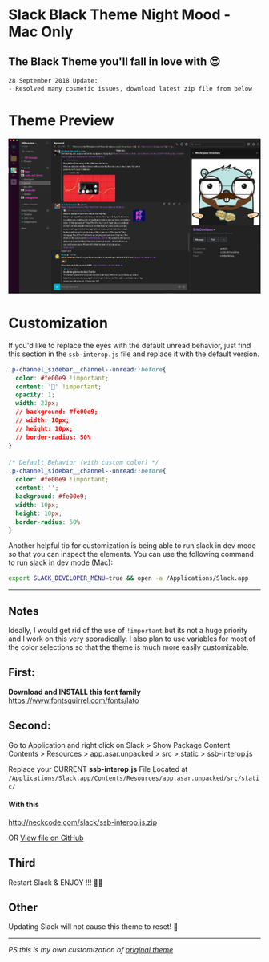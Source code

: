# Slack Black Theme Night Mood - Mac Only
## The Black Theme you'll fall in love with 😍
```
28 September 2018 Update:
- Resolved many cosmetic issues, download latest zip file from below
```
# Theme Preview
<img alt="screen-shot preview" src="preview.png">

# Customization

If you'd like to replace the eyes with the default unread behavior, just find this section in the `ssb-interop.js` file and replace it with the default version.

```css
.p-channel_sidebar__channel--unread::before{
  color: #fe00e9 !important;
  content: '👀' !important;
  opacity: 1;
  width: 22px;
  // background: #fe00e9;
  // width: 10px;
  // height: 10px;
  // border-radius: 50%
}

/* Default Behavior (with custom color) */
.p-channel_sidebar__channel--unread::before{
  color: #fe00e9 !important;
  content: '';
  background: #fe00e9;
  width: 10px;
  height: 10px;
  border-radius: 50%
}
```

Another helpful tip for customization is being able to run slack in dev mode so that you can inspect the elements. You can use the following command to run slack in dev mode (Mac):

```sh
export SLACK_DEVELOPER_MENU=true && open -a /Applications/Slack.app
```

<hr>

## Notes

Ideally, I would get rid of the use of `!important` but its not a huge priority and I work on this very sporadically.  I also plan to use variables for most of the color selections so that the theme is much more easily customizable.



## First:

**Download and INSTALL this font family**
https://www.fontsquirrel.com/fonts/lato



## Second:

Go to Application  and right click on Slack  > Show Package Content
Contents > Resources > app.asar.unpacked > src > static >  ssb-interop.js

Replace your CURRENT **ssb-interop.js** File
Located at `/Applications/Slack.app/Contents/Resources/app.asar.unpacked/src/static/`

#### With this

http://neckcode.com/slack/ssb-interop.js.zip

OR
[View file on GitHub](https://github.com/caiceA/slack-black-theme/blob/master/ssb-interop.js)

## Third

Restart Slack & ENJOY !!! 🙌🏻

## Other

Updating Slack will not cause this theme to reset! 🦁



---

_PS this is my own customization of [original theme](https://github.com/widget-/slack-black-theme)_
